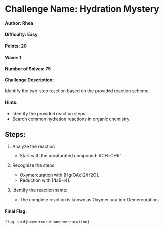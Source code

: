 # Challenge Name: Hydration Mystery

#### Author: Rhea

#### Difficulty: Easy

#### Points: 20

#### Wave: 1

#### Number of Solves: 75

#### Challenge Description: 
Identify the two-step reaction based on the provided reaction scheme. 

#### Hints:  
- Identify the provided reaction steps.  
- Search common hydration reactions in organic chemistry.

## Steps:

1. Analyze the reaction:  
   - Start with the unsaturated compound: RCH=CHR'.
   
2. Recognize the steps:  
   - Oxymercuration with [Hg(OAc)2/H2O].  
   - Reduction with [NaBH4].
   
3. Identify the reaction name:  
   - The complete reaction is known as Oxymercuration-Demercuration.

#### Final Flag:  
```
flag_raid{oxymercurationdemercuration}
```

